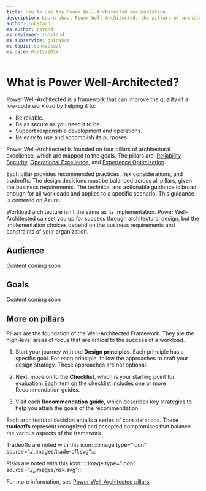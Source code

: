 ```yaml
---
title: How to use the Power Well-Architected documentation
description: Learn about Power Well-Architected, the pillars of architectural excellence, and how the documentation is organized.
author: robstand
ms.author: rstand
ms.reviewer: robstand
ms.subservice: guidance
ms.topic: conceptual
ms.date: 03/12/2024
---
```


# What is Power Well-Architected?

Power Well-Architected is a framework that can improve the quality of a low-code workload by helping it to:

- Be reliable.
- Be as secure as you need it to be.
- Support responsible development and operations.
- Be easy to use and accomplish its purposes.

Power Well-Architected is founded on four pillars of architectural excellence, which are mapped to the goals. The pillars are: [Reliability](./reliability/index.yml), [Security](./security/index.yml), [Operational Excellence](./operational-excellence/index.yml), and [Experience Optimization](./experience-optimization/index.yml).

Each pillar provides recommended practices, risk considerations, and tradeoffs. The design decisions must be balanced across all pillars, given the business requirements. The technical and actionable guidance is broad enough for all workloads and applies to a specific scenario. This guidance is centered on Azure.

Workload architecture isn't the same as its implementation. Power Well-Architected can set you up for success through architectural design, but the implementation choices depend on the business requirements and constraints of your organization.

## Audience

Content coming soon

## Goals

Content coming soon

## More on pillars

Pillars are the foundation of the Well-Architected Framework. They are the high-level areas of focus that are critical to the success of a workload.

1. Start your journey with the **Design principles**. Each principle has a specific goal. For each principle, follow the approaches to craft your design strategy. These approaches are not optional.

2. Next, move on to the **Checklist**, which is your starting point for evaluation. Each item on the checklist includes one or more Recommendation guides.

3. Visit each **Recommendation guide**, which describes key strategies to help you attain the goals of the recommendation.

Each architectural decision entails a series of considerations. These **tradeoffs** represent recognized and accepted compromises that balance the various aspects of the framework.

Tradeoffs are noted with this icon: :::image type="icon" source="./_images/trade-off.svg":::

Risks are noted with this icon: :::image type="icon" source="./_images/risk.svg":::

For more information, see [Power Well-Architected pillars](./pillars.md).
